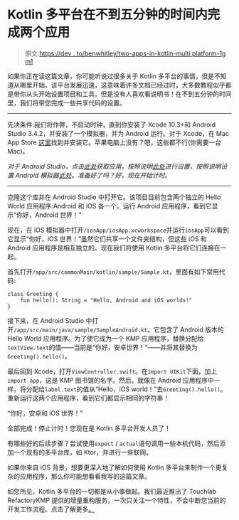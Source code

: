 # Kotlin 多平台在不到五分钟的时间内完成两个应用

> 原文:[https://dev . to/benwhitley/two-apps-in-kotlin-multi platform-1g m1](https://dev.to/benwhitley/two-apps-in-less-than-five-minutes-with-kotlin-multiplatform-1gm1)

如果你正在读这篇文章，你可能听说过很多关于 Kotlin 多平台的事情，但是不知道从哪里开始。该平台发展迅速，这意味着许多文档已经过时，大多数教程似乎都是带你从头开始设置项目和工具。但是没有人喜欢看说明书！在不到五分钟的时间里，我们将带您完成一些共享代码的设置。

* * *

先决条件:我们将作弊，不启动时钟，直到你安装了 Xcode 10.3+和 Android Studio 3.4.2，并安装了一个模拟器，并为 Android 运行。对于 Xcode，在 Mac App Store [这里](https://apps.apple.com/us/app/xcode/id497799835?mt=12)找到并安装它。苹果电脑上没有？嗯，这些都不行(你需要一台 Mac)。

*对于 Android Studio，点击[此处](https://developer.android.com/studio)获取应用，按照说明[此处](https://developer.android.com/studio/install)进行设置，按照说明设置 Android 模拟器[此处](https://developer.android.com/studio/run/emulator)。准备好了吗？好，现在开始计时。*

* * *

克隆这个库并在 Android Studio 中打开它。该项目目前包含两个独立的 Hello World 应用程序:Android 和 iOS 各一个。运行 Android 应用程序，看到它显示“你好，Android 世界！”

现在，在 iOS 模拟器中打开`/iosApp/iosApp.xcworkspace`并运行`iosApp`可以看到它显示“你好，iOS 世界！”虽然它们共享一个文件夹结构，但这些 iOS 和 Android 应用程序是相互独立的。现在我们将使用 Kotlin 多平台将它们连接在一起。

首先打开`/app/src/commonMain/kotlin/sample/Sample.kt`，里面有如下常用代码:

```
class Greeting {
    fun hello(): String = "Hello, Android and iOS worlds!"
} 
```

接下来，在 Android Studio 中打开`/app/src/main/java/sample/SampleAndroid.kt`。它包含了 Android 版本的 Hello World 应用程序。为了使它成为一个 KMP 应用程序，替换分配给`textView.text`的值——当前是“你好，安卓世界！”——并将其替换为`Greeting().hello()`。

最后回到 Xcode，打开`ViewController.swift`。在`import UIKit`下面，加上`import app`，这是 KMP 图书馆的名字。然后，就像在 Android 应用程序中一样，将分配给`label.text`的值从“Hello，iOS world！”去`Greeting().hello()`。重新运行这两个应用程序，看到它们都显示相同的字符串！

“你好，安卓和 iOS 世界！”

全部完成！停止计时！您现在是 Kotlin 多平台开发人员了！

有哪些好的后续步骤？尝试使用`expect` / `actual`语句调用一些本机代码，然后添加一个现有的多平台库，如 Ktor，并进行一些联网。

如果你来自 iOS 背景，想要更深入地了解如何使用 Kotlin 多平台来制作一个更复杂的应用程序，那么你可能想看看我写的这篇文章。

如您所见，Kotlin 多平台的一切都是从小事做起。我们最近推出了 Touchlab RefactoryKMP 提供的增量重构服务，一次只关注一个特性，不会中断您当前的开发工作流程。点击了解更多[。](http://touchlab.co/refactory)